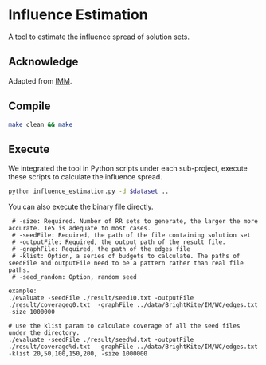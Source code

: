 # Influence Estimation

A tool to estimate the influence spread of solution sets.

## Acknowledge
Adapted from [IMM](https://sourceforge.net/projects/im-imm/).

## Compile
```sh
make clean && make
```

## Execute
We integrated the tool in Python scripts under each sub-project, execute these scripts to calculate the influence spread.  
```sh
python influence_estimation.py -d $dataset ..
```

You can also execute the binary file directly.
```shell
 # -size: Required. Number of RR sets to generate, the larger the more accurate. 1e5 is adequate to most cases.
 # -seedFile: Required, the path of the file containing solution set 
 # -outputFile: Required, the output path of the result file.
 # -graphFile: Required, the path of the edges file
 # -klist: Option, a series of budgets to calculate. The paths of seedFile and outputFile need to be a pattern rather than real file paths.
 # -seed_random: Option, random seed
 
example:
./evaluate -seedFile ./result/seed10.txt -outputFile ./result/coverageq0.txt  -graphFile ../data/BrightKite/IM/WC/edges.txt -size 1000000

# use the klist param to calculate coverage of all the seed files under the directory.
./evaluate -seedFile ./result/seed%d.txt -outputFile ./result/coverage%d.txt  -graphFile ../data/BrightKite/IM/WC/edges.txt -klist 20,50,100,150,200, -size 1000000  
```

